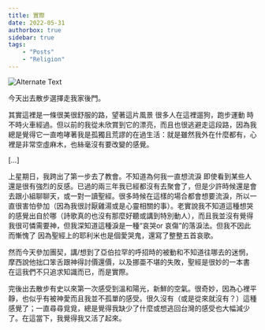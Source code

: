 ```yaml
---
title: 實際
date: 2022-05-31
authorbox: true
sidebar: true
tags:
    - "Posts"
    - "Religion"
---
```


![Alternate Text](/img/walk.jpg)

今天出去散步選擇走我家後門。

其實這裡是一條很美很舒服的路，望著這片風景 很多人在這裡遛狗，跑步運動 時不時火車經過。但以前的我從未欣賞到它的漂亮，而且也很逃避走這段路，因為我總是覺得它一直咆哮著我是孤獨且荒謬的在過生活：就是雖然我外在什麼都有，心裡是非常空虛麻木，也絲毫沒有要改變的感覺。

[…]

上星期日，我跨出了第一步去了教會。不知道為何我一直想流淚 即使看到某些人還是很有強烈的反感。已過的兩三年我已經都沒有去聚會了，但是少許時候還是會去跟小組聊聊天，或一對一讀聖經。很多時候在這樣的場合都會想要流淚，所以一直很害怕參加（因為我很討厭雞湯或是心靈相關的事）。老實說我不知道這種想哭的感覺出自於哪（詩歌真的也沒有那麼好聽或講到特別動人），而且我並沒有覺得我很可憐需要神，但我深知道這種淚是一種“哀哭or 哀傷”的落淚法。但我不因此而慚愧了 因為聖經上的耶利米也是個愛哭鬼，還寫了整整五首哀歌。

然而今天參加團契，講/想到了亞伯拉罕的呼招時的被動和不知道往哪去的迷惘，摩西說他拙口笨舌跟神得討價還價，以及挪亜不堪的失敗，聖經是很妙的一本書 在這我們不只追求知識而已，而是實際。

完後出去散步有史以來第一次感受到溫和陽光，新鮮的空氣。很奇妙，因為心裡平靜，也似乎有被神愛而且我並不孤單的感受。很久沒有（或是從來就沒有？）這種感覺了；一直尋尋覓覓，總是覺得我缺少了什麼或想逃回台灣的感受也大幅減少了。在這當下，我覺得我又活了起來。